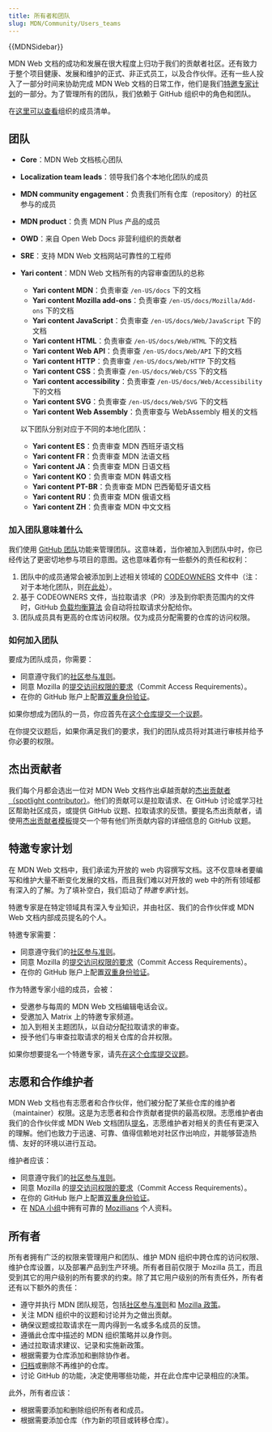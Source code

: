 ```yaml
---
title: 所有者和团队
slug: MDN/Community/Users_teams
---
```


{{MDNSidebar}}

MDN Web 文档的成功和发展在很大程度上归功于我们的贡献者社区。还有致力于整个项目健康、发展和维护的正式、非正式员工，以及合作伙伴。还有一些人投入了一部分时间来协助完成 MDN Web 文档的日常工作，他们是我们[特邀专家计划](#特邀专家计划)的一部分。为了管理所有的团队，我们依赖于 GitHub 组织中的角色和团队。

在[这里可以查看](https://github.com/orgs/mdn/people)组织的成员清单。

## 团队

- **Core**：MDN Web 文档核心团队
- **Localization team leads**：领导我们各个本地化团队的成员
- **MDN community engagement**：负责我们所有仓库（repository）的社区参与的成员
- **MDN product**：负责 MDN Plus 产品的成员
- **OWD**：来自 Open Web Docs 非营利组织的贡献者
- **SRE**：支持 MDN Web 文档网站可靠性的工程师
- **Yari content**：MDN Web 文档所有的内容审查团队的总称

  - **Yari content MDN**：负责审查 `/en-US/docs` 下的文档
  - **Yari content Mozilla add-ons**：负责审查 `/en-US/docs/Mozilla/Add-ons` 下的文档
  - **Yari content JavaScript**：负责审查 `/en-US/docs/Web/JavaScript` 下的文档
  - **Yari content HTML**：负责审查 `/en-US/docs/Web/HTML` 下的文档
  - **Yari content Web API**：负责审查 `/en-US/docs/Web/API` 下的文档
  - **Yari content HTTP**：负责审查 `/en-US/docs/Web/HTTP` 下的文档
  - **Yari content CSS**：负责审查 `/en-US/docs/Web/CSS` 下的文档
  - **Yari content accessibility**：负责审查 `/en-US/docs/Web/Accessibility` 下的文档
  - **Yari content SVG**：负责审查 `/en-US/docs/Web/SVG` 下的文档
  - **Yari content Web Assembly**：负责审查与 WebAssembly 相关的文档

  以下团队分别对应于不同的本地化团队：

  - **Yari content ES**：负责审查 MDN 西班牙语文档
  - **Yari content FR**：负责审查 MDN 法语文档
  - **Yari content JA**：负责审查 MDN 日语文档
  - **Yari content KO**：负责审查 MDN 韩语文档
  - **Yari content PT-BR**：负责审查 MDN 巴西葡萄牙语文档
  - **Yari content RU**：负责审查 MDN 俄语文档
  - **Yari content ZH**：负责审查 MDN 中文文档

### 加入团队意味着什么

我们使用 [GitHub 团队](https://docs.github.com/zh/organizations/organizing-members-into-teams/about-teams)功能来管理团队。这意味着，当你被加入到团队中时，你已经传达了更密切地参与项目的意图。这也意味着你有一些额外的责任和权利：

1. 团队中的成员通常会被添加到上述相关领域的 [CODEOWNERS](https://github.com/mdn/content/blob/main/.github/CODEOWNERS) 文件中（注：对于本地化团队，则[在此处](https://github.com/mdn/translated-content/blob/main/.github/CODEOWNERS)）。
2. 基于 CODEOWNERS 文件，当拉取请求（PR）涉及到你职责范围内的文件时，GitHub [负载均衡算法](https://docs.github.com/zh/organizations/organizing-members-into-teams/managing-code-review-settings-for-your-team#routing-algorithms) 会自动将拉取请求分配给你。
3. 团队成员具有更高的仓库访问权限。仅为成员分配需要的仓库的访问权限。

### 如何加入团队

要成为团队成员，你需要：

- 同意遵守我们的[社区参与准则](https://www.mozilla.org/zh-CN/about/governance/policies/participation/)。
- 同意 Mozilla 的[提交访问权限的要求](https://www.mozilla.org/zh-CN/about/governance/policies/commit/requirements/)（Commit Access Requirements）。
- 在你的 GitHub 账户上配置[双重身份验证](https://docs.github.com/zh/authentication/securing-your-account-with-two-factor-authentication-2fa/configuring-two-factor-authentication)。

如果你想成为团队的一员，你应首先在[这个仓库提交一个议题](https://github.com/mdn/mdn/issues/new/choose)。

在你提交议题后，如果你满足我们的要求，我们的团队成员将对其进行审核并给予你必要的权限。

## 杰出贡献者

我们每个月都会选出一位对 MDN Web 文档作出卓越贡献的[杰出贡献者（spotlight contributor）](https://github.com/mdn/mdn-contributor-spotlight)。他们的贡献可以是拉取请求、在 GitHub 讨论或学习社区帮助社区成员，或提供 GitHub 议题、拉取请求的反馈。要提名杰出贡献者，请使用[杰出贡献者模板](https://github.com/mdn/mdn/issues/new/choose)提交一个带有他们所贡献内容的详细信息的 GitHub 议题。

## 特邀专家计划

在 MDN Web 文档中，我们承诺为开放的 web 内容撰写文档。这不仅意味者要编写和维护大量不断变化发展的文档，而且我们难以对开放的 web 中的所有领域都有深入的了解。为了填补空白，我们启动了*特邀专家*计划。

特邀专家是在特定领域具有深入专业知识，并由社区、我们的合作伙伴或 MDN Web 文档内部成员提名的个人。

特邀专家需要：

- 同意遵守我们的[社区参与准则](https://www.mozilla.org/zh-CN/about/governance/policies/participation/)。
- 同意 Mozilla 的[提交访问权限的要求](https://www.mozilla.org/zh-CN/about/governance/policies/commit/requirements/)（Commit Access Requirements）。
- 在你的 GitHub 账户上配置[双重身份验证](https://docs.github.com/zh/authentication/securing-your-account-with-two-factor-authentication-2fa/configuring-two-factor-authentication)。

作为特邀专家小组的成员，会被：

- 受邀参与每周的 MDN Web 文档编辑电话会议。
- 受邀加入 Matrix 上的特邀专家频道。
- 加入到相关主题团队，以自动分配拉取请求的审查。
- 授予他们与审查拉取请求的相关仓库的合并权限。

如果你想要提名一个特邀专家，请先[在这个仓库提交议题](https://github.com/mdn/mdn/issues/new/choose)。

## 志愿和合作维护者

MDN Web 文档也有志愿者和合作伙伴，他们被分配了某些仓库的维护者（maintainer）权限。这是为志愿者和合作贡献者提供的最高权限。志愿维护者由我们的合作伙伴或 MDN Web 文档团队[提名](https://github.com/mdn/mdn/issues/new/choose)，志愿维护者对相关的责任有更深入的理解。他们也致力于迅速、可靠、值得信赖地对社区作出响应，并能够营造热情、友好的环境以进行互动。

维护者应该：

- 同意遵守我们的[社区参与准则](https://www.mozilla.org/zh-CN/about/governance/policies/participation/)。
- 同意 Mozilla 的[提交访问权限的要求](https://www.mozilla.org/zh-CN/about/governance/policies/commit/requirements/)（Commit Access Requirements）。
- 在你的 GitHub 账户上配置[双重身份验证](https://docs.github.com/zh/authentication/securing-your-account-with-two-factor-authentication-2fa/configuring-two-factor-authentication)。
- 在 [NDA 小组](https://people.mozilla.org/a/nda/)中拥有可靠的 [Mozillians](https://people.mozilla.org/) 个人资料。

## 所有者

所有者拥有广泛的权限来管理用户和团队、维护 MDN 组织中跨仓库的访问权限、维护仓库设置，以及部署产品到生产环境。所有者目前仅限于 Mozilla 员工，而且受到其它的用户级别的所有要求的约束。除了其它用户级别的所有责任外，所有者还有以下额外的责任：

- 遵守并执行 MDN 团队规范，包括[社区参与准则](https://www.mozilla.org/zh-CN/about/governance/policies/participation/)和 [Mozilla 政策](https://www.mozilla.org/zh-CN/about/governance/policies/)。
- 关注 MDN 组织中的议题和讨论并为之做出贡献。
- 确保议题或拉取请求在一周内得到一名或多名成员的反馈。
- 遵循此仓库中描述的 MDN 组织策略并以身作则。
- 通过拉取请求建议、记录和实施新政策。
- 根据需要为仓库添加和删除协作者。
- [归档](https://help.github.com/articles/about-archiving-repositories/)或删除不再维护的仓库。
- 讨论 GitHub 的功能，决定使用哪些功能，并在此仓库中记录相应的决策。

此外，所有者应该：

- 根据需要添加和删除组织所有者和成员。
- 根据需要添加仓库（作为新的项目或转移仓库）。
